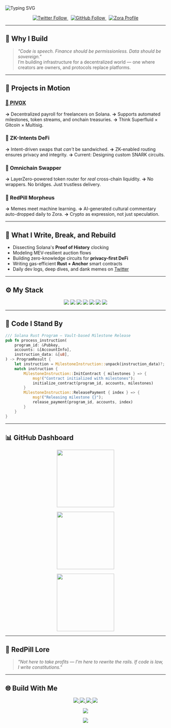 <img src="https://readme-typing-svg.herokuapp.com?font=JetBrains+Mono&weight=700&size=22&pause=1000&color=FF61F6&center=true&vCenter=true&width=1000&lines=Engineering+Trustless+Systems+at+Scale;Solana+Native+%7C+Intent-Driven+DeFi+%7C+ZK+Proof+Crafter;Pushing+Boundaries+at+the+Intersection+of+AI+x+Crypto" alt="Typing SVG"/>
</p>

<p align="center">
  <a href="https://twitter.com/Vinayapr23">
    <img src="https://img.shields.io/twitter/follow/Vinayapr23?style=flat&logo=twitter&color=FF61F6&labelColor=1a1a1a&label=Follow" alt="Twitter Follow">
  </a>&nbsp;
  <a href="https://github.com/Vinayapr23">
    <img src="https://img.shields.io/github/followers/Vinayapr23?style=flat&logo=github&color=FF61F6&labelColor=1a1a1a&label=Follow" alt="GitHub Follow">
  </a>&nbsp;
  <a href="https://zora.co/Vinayapr23">
    <img src="https://img.shields.io/badge/ZORA-Profile-FF61F6?style=flat&labelColor=1a1a1a" alt="Zora Profile">
  </a>
</p>

---

## 🚀 Why I Build

> *"Code is speech. Finance should be permissionless. Data should be sovereign."*  
I’m building infrastructure for a decentralized world — one where creators are owners, and protocols replace platforms.

---

## 🧩 Projects in Motion

### [🔸 PIVOX](https://github.com/Vinayapr23/pivox)
**→** Decentralized payroll for freelancers on Solana. 
**→** Supports automated milestones, token streams, and onchain treasuries. 
**→** Think Superfluid × Gitcoin × Multisig.

### 🔹 ZK-Intents DeFi
**→** Intent-driven swaps that *can't* be sandwiched. 
**→** ZK-enabled routing ensures privacy and integrity. 
**→** Current: Designing custom SNARK circuits.

### 🔸 Omnichain Swapper
**→** LayerZero-powered token router for *real* cross-chain liquidity. 
**→** No wrappers. No bridges. Just trustless delivery.

### 🔹 RedPill Morpheus
**→** Memes meet machine learning. 
**→** AI-generated cultural commentary auto-dropped daily to Zora. 
**→** Crypto as expression, not just speculation.

---

## 🧠 What I Write, Break, and Rebuild

- Dissecting Solana's **Proof of History** clocking
- Modeling MEV-resilient auction flows
- Building zero-knowledge circuits for **privacy-first DeFi**
- Writing gas-efficient **Rust + Anchor** smart contracts
- Daily dev logs, deep dives, and dank memes on [Twitter](https://twitter.com/Vinayapr23)

---

## ⚙️ My Stack

<p align="center">
  <img src="https://img.shields.io/badge/Rust-7F00FF?style=for-the-badge&logo=rust&logoColor=white"/>
  <img src="https://img.shields.io/badge/Solidity-1a1a1a?style=for-the-badge&logo=solidity&logoColor=FF61F6"/>
  <img src="https://img.shields.io/badge/TypeScript-007ACC?style=for-the-badge&logo=typescript&logoColor=white"/>
  <img src="https://img.shields.io/badge/Python-1e1e1e?style=for-the-badge&logo=python&logoColor=FFDE57"/>
  <img src="https://img.shields.io/badge/Solana-00FFA3?style=for-the-badge&logo=solana&logoColor=black"/>
  <img src="https://img.shields.io/badge/Docker-0db7ed?style=for-the-badge&logo=docker&logoColor=white"/>
  <img src="https://img.shields.io/badge/Git-F05032?style=for-the-badge&logo=git&logoColor=white"/>
</p>

---

## 🔧 Code I Stand By

```rust
/// Solana Rust Program — Vault-based Milestone Release
pub fn process_instruction(
    program_id: &Pubkey,
    accounts: &[AccountInfo],
    instruction_data: &[u8],
) -> ProgramResult {
    let instruction = MilestoneInstruction::unpack(instruction_data)?;
    match instruction {
        MilestoneInstruction::InitContract { milestones } => {
            msg!("Contract initialized with milestones");
            initialize_contract(program_id, accounts, milestones)
        }
        MilestoneInstruction::ReleasePayment { index } => {
            msg!("Releasing milestone {}");
            release_payment(program_id, accounts, index)
        }
    }
}
```

---

## 📊 GitHub Dashboard

<p align="center">
  <img height="180em" src="https://github-readme-stats.vercel.app/api?username=Vinayapr23&show_icons=true&theme=radical&title_color=FF61F6&text_color=FFFFFF&icon_color=FF61F6&hide_border=true&count_private=true"/>
</p>
<p align="center">
  <img height="180em" src="https://github-readme-streak-stats.herokuapp.com/?user=Vinayapr23&theme=radical&hide_border=true&stroke=FF61F6&ring=FF61F6&fire=FF61F6&currStreakNum=FFFFFF&currStreakLabel=FF61F6&sideNums=FFFFFF&sideLabels=FF61F6&background=0D1117"/>
</p>
<p align="center">
  <img height="180em" src="https://github-readme-stats.vercel.app/api/top-langs/?username=Vinayapr23&layout=compact&theme=radical&title_color=FF61F6&text_color=FFFFFF&hide_border=true"/>
</p>

---

## 🧵 RedPill Lore

> _"Not here to take profits — I'm here to rewrite the rails. If code is law, I write constitutions."_

---

## 🌐 Build With Me

<p align="center">
  <a href="https://twitter.com/Vinayapr23">
    <img src="https://img.shields.io/badge/Twitter-1a1a1a?style=for-the-badge&logo=twitter&logoColor=FF61F6"/>
  </a>
  <a href="https://linkedin.com/in/vinayapr23">
    <img src="https://img.shields.io/badge/LinkedIn-1a1a1a?style=for-the-badge&logo=linkedin&logoColor=FF61F6"/>
  </a>
  <a href="https://github.com/Vinayapr23">
    <img src="https://img.shields.io/badge/GitHub-1a1a1a?style=for-the-badge&logo=github&logoColor=FF61F6"/>
  </a>
  <a href="https://zora.co/Vinayapr23">
    <img src="https://img.shields.io/badge/Zora-1a1a1a?style=for-the-badge&logoColor=FF61F6"/>
  </a>
</p>

<p align="center">
  <img src="https://komarev.com/ghpvc/?username=Vinayapr23&style=for-the-badge&color=FF61F6"/>
</p>

<!-- Footer -->
<p align="center">
  <img src="https://capsule-render.vercel.app/api?type=waving&color=7F00FF&height=120&section=footer"/>
</p>

